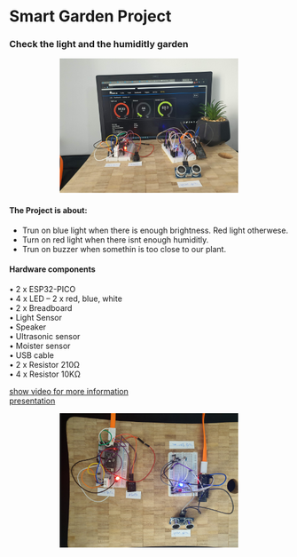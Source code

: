 # Smart Garden Project
### Check the light and the humiditly garden


<p align="center"><img src=media/pic2.jpg height="242"/></p>

#### The Project is about:
- Trun on blue light when there is enough brightness. Red light otherwese.
- Turn on red light when there isnt enough humiditly.
- Trun on buzzer when somethin is too close to our plant.

#### Hardware components
• 2 x ESP32-PICO<br>
• 4 x LED – 2 x red, blue, white<br>
• 2 x Breadboard<br>
• Light Sensor<br>
• Speaker<br>
• Ultrasonic sensor<br>
• Moister sensor<br>
• USB cable<br>
• 2 x Resistor 210Ω<br>
• 4 x Resistor 10KΩ<br>


[show video for more information](https://photos.app.goo.gl/gBPTGnfGFqJaRyms9)
<br>
[presentation](Smart%20Garden.pdf)



<p align="center"><img src=media/pic1.jpg height="242"/></p>

